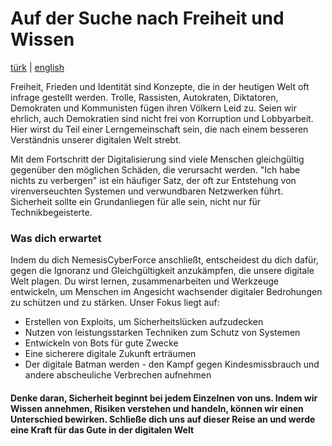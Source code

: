 # Auf der Suche nach Freiheit und Wissen
[türk](OKU.md) | [english](README.md)


Freiheit, Frieden und Identität sind Konzepte, die in der heutigen Welt oft infrage gestellt werden. Trolle, Rassisten, Autokraten, Diktatoren, Demokraten und Kommunisten fügen ihren Völkern Leid zu. Seien wir ehrlich, auch Demokratien sind nicht frei von Korruption und Lobbyarbeit. Hier wirst du Teil einer Lerngemeinschaft sein, die nach einem besseren Verständnis unserer digitalen Welt strebt.

Mit dem Fortschritt der Digitalisierung sind viele Menschen gleichgültig gegenüber den möglichen Schäden, die verursacht werden. "Ich habe nichts zu verbergen" ist ein häufiger Satz, der oft zur Entstehung von virenverseuchten Systemen und verwundbaren Netzwerken führt. Sicherheit sollte ein Grundanliegen für alle sein, nicht nur für Technikbegeisterte.

### Was dich erwartet
Indem du dich NemesisCyberForce anschließt, entscheidest du dich dafür, gegen die Ignoranz und Gleichgültigkeit anzukämpfen, die unsere digitale Welt plagen. Du wirst lernen, zusammenarbeiten und Werkzeuge entwickeln, um Menschen im Angesicht wachsender digitaler Bedrohungen zu schützen und zu stärken. Unser Fokus liegt auf:

- Erstellen von Exploits, um Sicherheitslücken aufzudecken
- Nutzen von leistungsstarken Techniken zum Schutz von Systemen
- Entwickeln von Bots für gute Zwecke
- Eine sicherere digitale Zukunft erträumen
- Der digitale Batman werden - den Kampf gegen Kindesmissbrauch und andere abscheuliche Verbrechen aufnehmen
#### Denke daran, Sicherheit beginnt bei jedem Einzelnen von uns. Indem wir Wissen annehmen, Risiken verstehen und handeln, können wir einen Unterschied bewirken. Schließe dich uns auf dieser Reise an und werde eine Kraft für das Gute in der digitalen Welt
